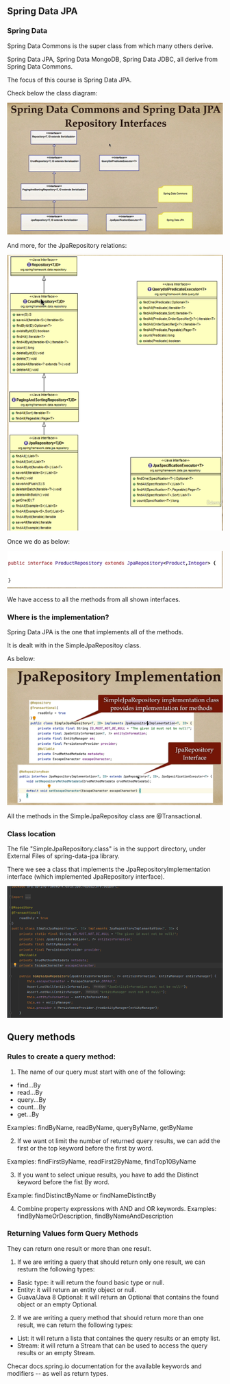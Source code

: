 ## Spring Data JPA

### Spring Data
Spring Data Commons is the super class from which many others derive.

Spring Data JPA, Spring Data MongoDB, Spring Data JDBC, all derive from Spring Data Commons.

The focus of this course is Spring Data JPA.

Check below the class diagram:

![img.png](img.png)

And more, for the JpaRepository relations:

![img_1.png](img_1.png)

Once we do as below:

![img_2.png](img_2.png)

We have access to all the methods from all shown interfaces.

### Where is the implementation?

Spring Data JPA is the one that implements all of the methods. 

It is dealt with in the SimpleJpaRepositoy class.

As below:

![img_3.png](img_3.png)

All the methods in the SimpleJpaRepositoy class are @Transactional.

### Class location
The file "SimpleJpaRepository.class" is in the support directory, under External Files of spring-data-jpa library.

There we see a class that implements the JpaRepositoryImplementation interface (which implemented JpaRepository interface).

![img_4.png](img_4.png)

## Query methods

### Rules to create a query method:

1. The name of our query must start with one of the following:

* find...By
* read...By
* query...By
* count...By
* get...By

Examples: findByName, readByName, queryByName, getByName

2. If we want ot limit the number of returned query results, 
we can add the first or the top keyword before the first by word.
 
Examples: findFirstByName, readFirst2ByName, findTop10ByName

3. If you want to select unique results, you have to add the Distinct
keyword before the fist By word.

Example: findDistinctByName or findNameDistinctBy

4. Combine property expressions with AND and OR keywords.
Examples: findByNameOrDescription, findByNameAndDescription

### Returning Values form Query Methods

They can return one result or more than one result.

1. If we are writing a query that should return only one result, we can resturn the following types:

* Basic type: it will return the found basic type or null.
* Entity: it will return an entity object or null.
* Guava/Java 8 Optional<T>: it will return an Optional that contains the found object or an empty Optional.

2. If we are writing a query method that should return more than one result, we can return the following types:

* List<T>: it will return a lista that containes the query results or an empty list.
* Stream<T>: it will return a Stream that can be used to access the query results or an empty Stream.

Checar docs.spring.io documentation for the available keywords and modifiers -- as well as return types.
